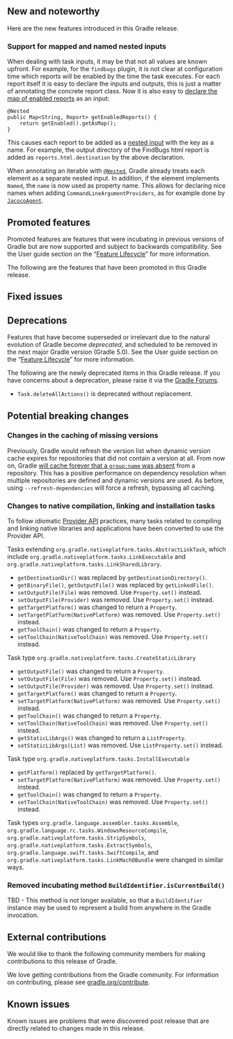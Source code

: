 ## New and noteworthy

Here are the new features introduced in this Gradle release.

<!--
IMPORTANT: if this is a patch release, ensure that a prominent link is included in the foreword to all releases of the same minor stream.
Add-->

<!--
### Example new and noteworthy
-->

### Support for mapped and named nested inputs

When dealing with task inputs, it may be that not all values are known upfront.
For example, for the `findbugs` plugin, it is not clear at configuration time which reports will be enabled by the time the task executes.
For each report itself it is easy to declare the inputs and outputs, this is just a matter of annotating the concrete report class.
Now it is also easy to [declare the map of enabled reports](https://github.com/gradle/gradle/blob/2376cd3824ea683c1af122f8a582ceb6ef51ec3b/subprojects/reporting/src/main/java/org/gradle/api/reporting/internal/DefaultReportContainer.java#L121-L124) as an input:
    
    @Nested
    public Map<String, Report> getEnabledReports() {
        return getEnabled().getAsMap();
    }            
    
This causes each report to be added as a [nested input](userguide/more_about_tasks.html#sec:task_input_nested_inputs) with the key as a name.
For example, the output directory of the FindBugs html report is added as `reports.html.destination` by the above declaration.

When annotating an iterable with [`@Nested`](javadoc/org/gradle/api/tasks/Nested.html), Gradle already treats each element as a separate nested input.
In addition, if the element implements `Named`, the `name` is now used as property name.
This allows for declaring nice names when adding `CommandLineArgumentProviders`, as for example done by [`JacocoAgent`](https://github.com/gradle/gradle/blob/1c6fa2d1fa794456d48a5268f6c2dfb85ff30cbf/subprojects/jacoco/src/main/java/org/gradle/testing/jacoco/plugins/JacocoPluginExtension.java#L139-L163).
    
## Promoted features

Promoted features are features that were incubating in previous versions of Gradle but are now supported and subject to backwards compatibility.
See the User guide section on the “[Feature Lifecycle](userguide/feature_lifecycle.html)” for more information.

The following are the features that have been promoted in this Gradle release.

<!--
### Example promoted
-->

## Fixed issues

## Deprecations

Features that have become superseded or irrelevant due to the natural evolution of Gradle become *deprecated*, and scheduled to be removed
in the next major Gradle version (Gradle 5.0). See the User guide section on the “[Feature Lifecycle](userguide/feature_lifecycle.html)” for more information.

The following are the newly deprecated items in this Gradle release. If you have concerns about a deprecation, please raise it via the [Gradle Forums](https://discuss.gradle.org).

<!--
### Example deprecation
-->

* `Task.deleteAllActions()` is deprecated without replacement.

## Potential breaking changes

### Changes in the caching of missing versions

Previously, Gradle would refresh the version list when dynamic version cache expires for repositories that did not contain a version at all.
From now on, Gradle [will cache forever that a `group:name` was absent](https://github.com/gradle/gradle/issues/4436) from a repository.
This has a positive performance on dependency resolution when multiple repositories are defined and dynamic versions are used.
As before, using `--refresh-dependencies` will force a refresh, bypassing all caching.

### Changes to native compilation, linking and installation tasks

To follow idiomatic [Provider API](userguide/lazy_configuration.html) practices, many tasks related to compiling and linking native libraries and applications have been converted to use the Provider API.

Tasks extending `org.gradle.nativeplatform.tasks.AbstractLinkTask`, which include `org.gradle.nativeplatform.tasks.LinkExecutable` and `org.gradle.nativeplatform.tasks.LinkSharedLibrary`.

- `getDestinationDir()` was replaced by `getDestinationDirectory()`.
- `getBinaryFile()`, `getOutputFile()` was replaced by `getLinkedFile()`.
- `setOutputFile(File)` was removed. Use `Property.set()` instead.
- `setOutputFile(Provider)` was removed. Use `Property.set()` instead.
- `getTargetPlatform()` was changed to return a `Property`.
- `setTargetPlatform(NativePlatform)` was removed. Use `Property.set()` instead.
- `getToolChain()` was changed to return a `Property`.
- `setToolChain(NativeToolChain)` was removed. Use `Property.set()` instead.

Task type `org.gradle.nativeplatform.tasks.CreateStaticLibrary`

- `getOutputFile()` was changed to return a `Property`.
- `setOutputFile(File)` was removed. Use `Property.set()` instead.
- `setOutputFile(Provider)` was removed. Use `Property.set()` instead.
- `getTargetPlatform()` was changed to return a `Property`.
- `setTargetPlatform(NativePlatform)` was removed. Use `Property.set()` instead.
- `getToolChain()` was changed to return a `Property`.
- `setToolChain(NativeToolChain)` was removed. Use `Property.set()` instead.
- `getStaticLibArgs()` was changed to return a `ListProperty`.
- `setStaticLibArgs(List)` was removed. Use `ListProperty.set()` instead.

Task type `org.gradle.nativeplatform.tasks.InstallExecutable`

- `getPlatform()` replaced by `getTargetPlatform()`.
- `setTargetPlatform(NativePlatform)` was removed. Use `Property.set()` instead.
- `getToolChain()` was changed to return a `Property`.
- `setToolChain(NativeToolChain)` was removed. Use `Property.set()` instead.

Task types `org.gradle.language.assembler.tasks.Assemble`, `org.gradle.language.rc.tasks.WindowsResourceCompile`, `org.gradle.nativeplatform.tasks.StripSymbols`, `org.gradle.nativeplatform.tasks.ExtractSymbols`, `org.gradle.language.swift.tasks.SwiftCompile`, and `org.gradle.nativeplatform.tasks.LinkMachOBundle` were changed in similar ways.

### Removed incubating method `BuildIdentifier.isCurrentBuild()`

TBD - This method is not longer available, so that a `BuildIdentifier` instance may be used to represent a build from anywhere in the Gradle invocation.

## External contributions

We would like to thank the following community members for making contributions to this release of Gradle.

<!--
 - [Some person](https://github.com/some-person) - fixed some issue (gradle/gradle#1234)
-->

We love getting contributions from the Gradle community. For information on contributing, please see [gradle.org/contribute](https://gradle.org/contribute).

## Known issues

Known issues are problems that were discovered post release that are directly related to changes made in this release.
